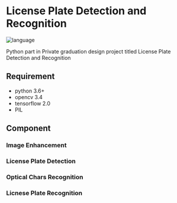 # License Plate Detection and Recognition
![language](https://img.shields.io/badge/language-Python%203-blue.svg)

Python part in Private graduation design project titled License Plate Detection and Recognition

## Requirement
- python 3.6+ 
- opencv 3.4
- tensorflow 2.0
- PIL 

## Component
### Image Enhancement
### License Plate Detection
### Optical Chars Recognition
### Licnese Plate Recognition

